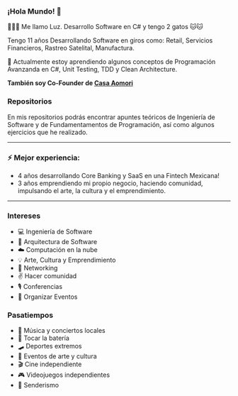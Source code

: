 ### ¡Hola Mundo! 👋

👨🏻‍💻 Me llamo Luz. Desarrollo Software en C# y tengo 2 gatos 🐱🐱

Tengo 11 años Desarrollando Software en giros como: Retail, Servicios Financieros, Rastreo Satelital, Manufactura.

📓 Actualmente estoy aprendiendo algunos conceptos de Programación Avanzanda en C#, Unit Testing, TDD y Clean Architecture.

**También soy Co-Founder de [Casa Aomori](https://www.casaaomori.com/)**

### Repositorios
En mis repositorios podrás encontrar apuntes teóricos de Ingeniería de Software y de Fundamentamentos de Programación, así como algunos ejercicios que he realizado.

---

### ⚡ Mejor experiencia:
- 4 años desarrollando Core Banking y SaaS en una Fintech Mexicana!
- 3 años emprendiendo mi propio negocio, haciendo comunidad, impulsando el arte, la cultura y el emprendimiento.

---

### Intereses
- 💻 Ingeniería de Software
- 🧠 Arquitectura de Software
- ☁️ Computación en la nube
- 💡 Arte, Cultura y Emprendimiento
- 🤝 Networking
- ✌️ Hacer comunidad
- 🎙️ Conferencias 
- 📝 Organizar Eventos

### Pasatiempos
- 🎸 Música y conciertos locales
- 🥁 Tocar la batería
- 🛹 Deportes extremos
- 🎨 Eventos de arte y cultura
- 🎬 Cine independiente
- 🎮 Videojuegos independientes
- 🌲 Senderismo

<!--
**luzyrawr/luzyrawr** is a ✨ _special_ ✨ repository because its `README.md` (this file) appears on your GitHub profile.

Here are some ideas to get you started:

- 🔭 I’m currently working on ...
- 🌱 I’m currently learning ...
- 👯 I’m looking to collaborate on ...
- 🤔 I’m looking for help with ...
- 💬 Ask me about ...
- 📫 How to reach me: ...
- 😄 Pronouns: ...
- ⚡ Fun fact: ...
-->
